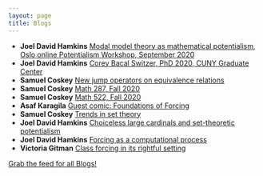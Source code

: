```yaml
---
layout: page
title: Blogs
---
```


* **Joel David Hamkins** [Modal model theory as mathematical potentialism, Oslo online Potentialism Workshop, September 2020](http://jdh.hamkins.org/modal-model-theory-as-mathematical-potentialism-oslo-potentialism-workshop-september-2020/)
* **Joel David Hamkins** [Corey Bacal Switzer, PhD 2020, CUNY Graduate Center](http://jdh.hamkins.org/corey-bacal-switzer-phd-2020/)
* **Samuel Coskey** [New jump operators on equivalence relations](https://scoskey.org/bernoulli)
* **Samuel Coskey** [Math 287, Fall 2020](https://scoskey.org/course/1920f-287/)
* **Samuel Coskey** [Math 522, Fall 2020](https://scoskey.org/course/1920f-522/)
* **Asaf Karagila** [Guest comic: Foundations of Forcing](http://karagila.org/2020/ways-to-do-forcing/)
* **Samuel Coskey** [Trends in set theory](https://scoskey.org/trends)
* **Joel David Hamkins** [Choiceless large cardinals and set-theoretic potentialism](http://jdh.hamkins.org/choiceless-large-cardinals-and-set-theoretic-potentialism/)
* **Joel David Hamkins** [Forcing as a computational process](http://jdh.hamkins.org/forcing-as-a-computational-process/)
* **Victoria Gitman** [Class forcing in its rightful setting](https://victoriagitman.github.io/talks/2020/06/25/class-forcing-in-its-rightful-setting.html)

[Grab the feed for all Blogs!](Blogs.xml)
